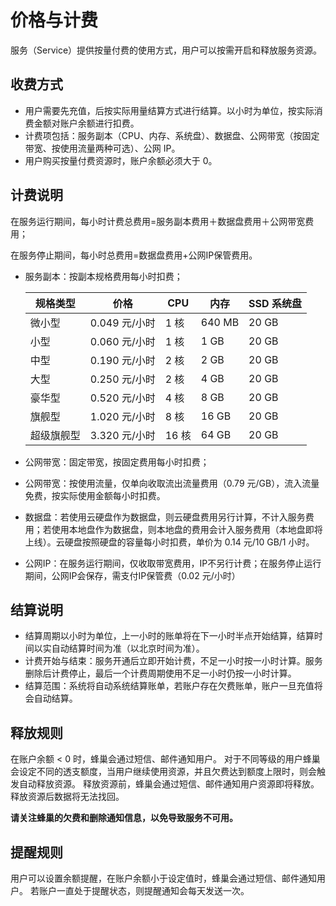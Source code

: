 # 价格与计费

服务（Service）提供按量付费的使用方式，用户可以按需开启和释放服务资源。

## 收费方式

* 用户需要先充值，后按实际用量结算方式进行结算。以小时为单位，按实际消费金额对账户余额进行扣费。
* 计费项包括：服务副本（CPU、内存、系统盘）、数据盘、公网带宽（按固定带宽、按使用流量两种可选）、公网 IP。
* 用户购买按量付费资源时，账户余额必须大于 0。

## 计费说明

在服务运行期间，每小时计费总费用=服务副本费用＋数据盘费用＋公网带宽费用；

在服务停止期间，每小时总费用=数据盘费用+公网IP保管费用。

* 服务副本：按副本规格费用每小时扣费；

    | **规格类型** |    **价格**   | **CPU** | **内存** | **SSD 系统盘** |
    |--------------|---------------|---------|----------|----------------|
    | 微小型       | 0.049 元/小时 | 1 核    | 640 MB   | 20 GB          |
    | 小型         | 0.060 元/小时 | 1 核    | 1 GB     | 20 GB          |
    | 中型         | 0.190 元/小时 | 2 核    | 2 GB     | 20 GB          |
    | 大型         | 0.250 元/小时 | 2 核    | 4 GB     | 20 GB          |
    | 豪华型       | 0.520 元/小时 | 4 核    | 8 GB     | 20 GB          |
    | 旗舰型       | 1.020 元/小时 | 8 核    | 16 GB    | 20 GB          |
    | 超级旗舰型   | 3.320 元/小时 | 16 核   | 64 GB    | 20 GB          |

* 公网带宽：固定带宽，按固定费用每小时扣费；
* 公网带宽：按使用流量，仅单向收取流出流量费用（0.79 元/GB），流入流量免费，按实际使用金额每小时扣费。
* 数据盘：若使用云硬盘作为数据盘，则云硬盘费用另行计算，不计入服务费用；若使用本地盘作为数据盘，则本地盘的费用会计入服务费用（本地盘即将上线）。云硬盘按照硬盘的容量每小时扣费，单价为 0.14 元/10 GB/1 小时。
* 公网IP：在服务运行期间，仅收取带宽费用，IP不另行计费；在服务停止运行期间，公网IP会保存，需支付IP保管费（0.02 元/小时）

## 结算说明

* 结算周期以小时为单位，上一小时的账单将在下一小时半点开始结算，结算时间以实自动结算时间为准（以北京时间为准）。
* 计费开始与结束：服务开通后立即开始计费，不足一小时按一小时计算。服务删除后计费停止，最后一个计费周期使用不足一小时仍按一小时计算。
* 结算范围：系统将自动系统结算账单，若账户存在欠费账单，账户一旦充值将会自动结算。

## 释放规则

在账户余额 < 0 时，蜂巢会通过短信、邮件通知用户。 对于不同等级的用户蜂巢会设定不同的透支额度，当用户继续使用资源，并且欠费达到额度上限时，则会触发自动释放资源。 释放资源前，蜂巢会通过短信、邮件通知用户资源即将释放。释放资源后数据将无法找回。

**请关注蜂巢的欠费和删除通知信息，以免导致服务不可用。**

## 提醒规则

用户可以设置余额提醒，在账户余额小于设定值时，蜂巢会通过短信、邮件通知用户。 若账户一直处于提醒状态，则提醒通知会每天发送一次。